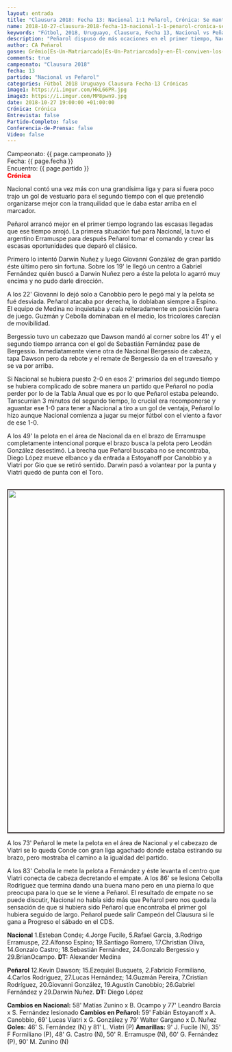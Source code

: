 ```yaml
---
layout: entrada
title: "Clausura 2018: Fecha 13: Nacional 1:1 Peñarol, Crónica: Se mantiene la misma diferencia de puntos"
name: 2018-10-27-clausura-2018-fecha-13-nacional-1-1-penarol-cronica-se-mantiene.markdown
keywords: "Fútbol, 2018, Uruguayo, Clausura, Fecha 13, Nacional vs Peñarol, Crónica"
description: "Peñarol dispuso de más ocaciones en el primer tiempo, Nacional arrancó mejor el segundo tiempo con un gol de vestuario y al final volvió a dominar Peñarol quién pudo igualar el clásico con un gol de Viatri. Las tablas quedaron iguales."
author: CA Peñarol
gosne: Grêmio[Es-Un-Matriarcado|Es-Un-Patriarcado]y-en-Êl-conviven-los-dos-colectivos
comments: true
campeonato: "Clausura 2018"
fecha: 13
partido: "Nacional vs Peñarol"
categories: Fútbol 2018 Uruguayo Clausura Fecha-13 Crónicas
image1: https://i.imgur.com/HkL66PR.jpg
image3: https://i.imgur.com/MP8pwn9.jpg
date: 2018-10-27 19:00:00 +01:00:00
Crónica: Crónica
Entrevista: false
Partido-Completo: false
Conferencia-de-Prensa: false
Video: false
---
```


Campeonato: <span>{{ page.campeonato }}</span><br>
Fecha: <span>{{ page.fecha }}</span><br>
Encuentro: <span>{{ page.partido }}</span><br>
<span style="color:red;font-weight:900">Crónica</span>

Nacional contó una vez más con una grandísima liga y para si fuera poco trajo un gol de vestuario para el segundo tiempo con el que pretendió organizarse mejor con la tranquilidad que le daba estar arriba en el marcador.

Peñarol arrancó mejor en el primer tiempo logrando las escasas llegadas que ese tiempo arrojó. La primera situación fué para Nacional, la tuvo el argentino Erramuspe para después Peñarol tomar el comando y crear las escasas oportunidades que deparó el clásico.

Primero lo intentó Darwin Nuñez y luego Giovanni González de gran partido éste último pero sin fortuna. Sobre los 19' le llegó un centro a Gabriel Fernández quién buscó a Darwin Nuñez pero a éste la pelota lo agarró muy encima y no pudo darle dirección.

A los 22' Giovanni lo dejó solo a Canobbio pero le pegó mal y la pelota se fué desviada. Peñarol atacaba por derecha, lo doblaban siempre a Espino. El equipo de Medina no inquietaba y caía reiteradamente en posición fuera de juego. Guzmán y Cebolla dominaban en el medio, los tricolores carecían de movibilidad.

Bergessio tuvo un cabezazo que Dawson mandó al corner sobre los 41' y el segundo tiempo arranca con el gol de Sebastián Fernández pase de Bergessio. Inmediatamente viene otra de Nacional Bergessio de cabeza, tapa Dawson pero da rebote y el remate de Bergessio da en el travesaño y se va por arriba.

Si Nacional se hubiera puesto 2-0 en esos 2' primarios del segundo tiempo se hubiera complicado de sobre manera un partido que Peñarol no podía perder por lo de la Tabla Anual que es por lo que Peñarol estaba peleando. Tanscurrían
3 minutos del segundo tiempo, lo crucial era recomponerse y aguantar ese 1-0 para tener a Nacional a tiro a un gol de ventaja, Peñarol lo hizo aunque Nacional comienza a jugar su mejor fútbol con el viento a favor de ese 1-0.

A los 49' la pelota en el área de Nacional da en el brazo de Erramuspe completamente intencional porque el brazo busca la pelota pero Leodán González desestimó. La brecha que Peñarol buscaba no se encontraba, Diego López mueve elbanco y da entrada a Estoyanoff por Canobbio y a Viatri por Gio que se retiró sentido. Darwin pasó a volantear por la punta y Viatri quedó de punta con el Toro.

<br>

<img src="{{ page.image3 }}" width="800" style="border:2px solid #3e3434">

<br>

A los 73' Peñarol le mete la pelota en el área de Nacional y el cabezazo de Viatri se lo queda Conde con gran liga agachado donde estaba estirando su brazo, pero mostraba el camino a la igualdad del partido.

A los 83' Cebolla le mete la pelota a Fernández y éste levanta el centro que Viatri conecta de cabeza decretando el empate. A los 86' se lesiona Cebolla Rodriguez que termina dando una buena mano pero en una pierna lo que preocupa para lo que se le viene a Peñarol. El resultado de empate no se puede discutir, Nacional no había sido más que Peñarol pero nos queda la sensación de que si hubiera sido Peñarol que encontraba el primer gol hubiera seguido de largo. Peñarol puede salir Campeón del Clausura si le gana a Progreso el sábado en el CDS.

<strong>Nacional</strong>
1.Esteban Conde; 4.Jorge Fucile, 5.Rafael García, 3.Rodrigo Erramuspe, 22.Alfonso Espino; 19.Santiago Romero, 17.Christian Oliva, 14.Gonzalo Castro; 18.Sebastián Fernández, 24.Gonzalo Bergessio y 29.BrianOcampo. <strong>DT:</strong> Alexander Medina

<strong>Peñarol</strong>
12.Kevin Dawson; 15.Ezequiel Busquets, 2.Fabricio Formiliano, 4.Carlos Rodriguez, 27.Lucas Hernández; 14.Guzmán Pereira, 7.Cristian Rodríguez, 20.Giovanni González, 19.Agustín Canobbio; 26.Gabriel Fernández y 29.Darwin Nuñez. <strong>DT:</strong> Diego López

<strong>Cambios en Nacional:</strong> 58' Matías Zunino x B. Ocampo y 77' Leandro Barcia x S. Fernández lesionado
<strong>Cambios en Peñarol:</strong> 59' Fabián Estoyanoff x A. Canobbio, 69' Lucas Viatri x G. González y 79' Walter Gargano x D. Nuñez
<strong>Goles:</strong> 46' S. Fernández (N) y 81' L. Viatri (P)
<strong>Amarillas:</strong> 9' J. Fucile (N), 35' F Formiliano (P), 48' G. Castro (N), 50' R. Erramuspe (N), 60' G. Fernández (P), 90' M. Zunino (N)
